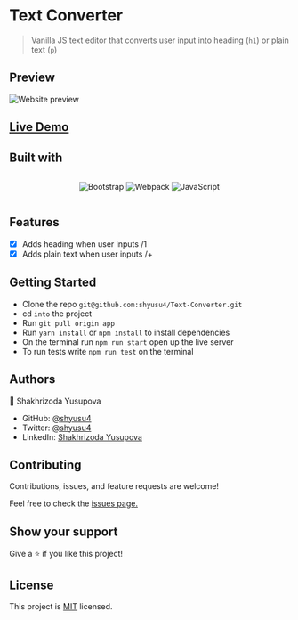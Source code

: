 # Text Converter
> Vanilla JS text editor that converts user input into heading (`h1`) or plain text (`p`)

## Preview

![Website preview]()

## [Live Demo](https://odinbook-next.vercel.app)

## Built with

<div style='display:flex;flex-wrap:wrap;justify-content:center;width:100%;'>

![Bootstrap](https://img.shields.io/badge/bootstrap-%23563D7C.svg?style=for-the-badge&logo=bootstrap&logoColor=white)
![Webpack](https://img.shields.io/badge/webpack-%238DD6F9.svg?style=for-the-badge&logo=webpack&logoColor=black)
![JavaScript](https://img.shields.io/badge/javascript-%23323330.svg?style=for-the-badge&logo=javascript&logoColor=%23F7DF1E)

</div>

## Features

- [x] Adds heading when user inputs /1
- [x] Adds plain text when user inputs /+

## Getting Started

- Clone the repo `git@github.com:shyusu4/Text-Converter.git`
- cd `into` the project
- Run `git pull origin app`
- Run `yarn install` or `npm install` to install dependencies
- On the terminal run `npm run start` open up the live server
- To run tests write `npm run test` on the terminal

## Authors

👤 Shakhrizoda Yusupova

- GitHub: [@shyusu4](https://github.com/shyusu4)
- Twitter: [@shyusu4](https://twitter.com/shyusu4)
- LinkedIn: [Shakhrizoda Yusupova](https://www.linkedin.com/in/shyusu4/)

## Contributing

Contributions, issues, and feature requests are welcome!

Feel free to check the [issues page.](https://github.com/shyusu4/Text-Converter/issues)

## Show your support

Give a ⭐️ if you like this project!

## License

This project is [MIT](https://github.com/shyusu4/Text-Converter/blob/dev/MIT.md) licensed.

